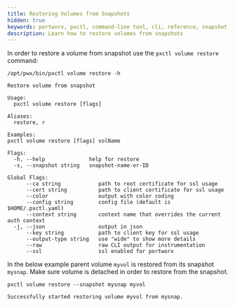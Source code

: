 ```yaml
---
title: Restoring Volumes from Snapshots
hidden: true
keywords: portworx, pxctl, command-line tool, cli, reference, snapshot, restore volume
description: Learn how to restore volumes from snapshots
---
```


In order to restore a volume from snapshot use the `pxctl volume restore` command:

```text
/opt/pwx/bin/pxctl volume restore -h
```

```output
Restore volume from snapshot

Usage:
  pxctl volume restore [flags]

Aliases:
  restore, r

Examples:
pxctl volume restore [flags] volName

Flags:
  -h, --help              help for restore
  -s, --snapshot string   snapshot-name-or-ID

Global Flags:
      --ca string            path to root certificate for ssl usage
      --cert string          path to client certificate for ssl usage
      --color                output with color coding
      --config string        config file (default is $HOME/.pxctl.yaml)
      --context string       context name that overrides the current auth context
  -j, --json                 output in json
      --key string           path to client key for ssl usage
      --output-type string   use "wide" to show more details
      --raw                  raw CLI output for instrumentation
      --ssl                  ssl enabled for portworx
```

In the below example parent volume `myvol` is restored from its snapshot `mysnap`. Make sure volume is detached in order to restore from the snapshot.

```text
pxctl volume restore --snapshot mysnap myvol
```

```output
Successfully started restoring volume myvol from mysnap.
```
